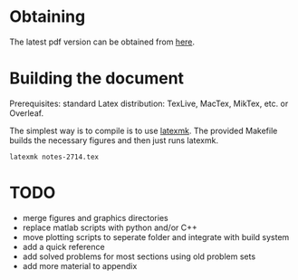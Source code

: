 # Obtaining

The latest pdf version can be obtained from [here](https://filebox.ece.vt.edu/~clwyatt/pdfs/notes-2714.pdf).

# Building the document

Prerequisites: standard Latex distribution: TexLive, MacTex, MikTex, etc. or Overleaf. 

The simplest way is to compile is to use [latexmk](https://ctan.org/pkg/latexmk?lang=en). The provided Makefile builds the necessary figures and then just runs latexmk.

```
latexmk notes-2714.tex
```

# TODO

* merge figures and  graphics directories
* replace matlab scripts with python and/or C++
* move plotting scripts to seperate folder and integrate with build system
* add a quick reference 
* add solved problems for most sections using old problem sets
* add more material to appendix


